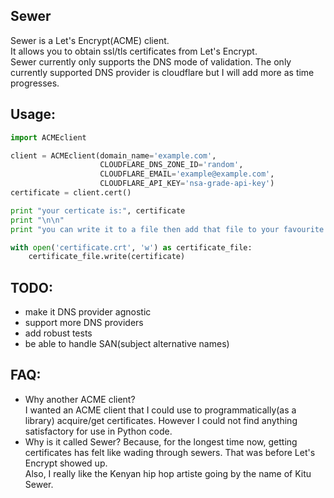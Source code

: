 ## Sewer          

Sewer is a Let's Encrypt(ACME) client.         
It allows you to obtain ssl/tls certificates from Let's Encrypt.       
Sewer currently only supports the DNS mode of validation. The only currently supported DNS provider is cloudflare but I will add more as time progresses.      


## Usage:

```python
import ACMEclient

client = ACMEclient(domain_name='example.com',
                    CLOUDFLARE_DNS_ZONE_ID='random',
                    CLOUDFLARE_EMAIL='example@example.com',
                    CLOUDFLARE_API_KEY='nsa-grade-api-key')
certificate = client.cert()

print "your certicate is:", certificate
print "\n\n"
print "you can write it to a file then add that file to your favourite webserver."

with open('certificate.crt', 'w') as certificate_file:
    certificate_file.write(certificate)

```

## TODO:
- make it DNS provider agnostic
- support more DNS providers
- add robust tests
- be able to handle SAN(subject alternative names)



## FAQ:
- Why another ACME client?          
  I wanted an ACME client that I could use to programmatically(as a library) acquire/get certificates. However I could not 
  find anything satisfactory for use in Python code.
- Why is it called Sewer?
  Because, for the longest time now, getting certificates has felt like wading through sewers. That was before Let's Encrypt showed up.                     
  Also, I really like the Kenyan hip hop artiste going by the name of Kitu Sewer.
